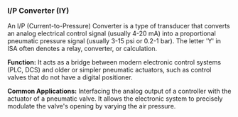 ### I/P Converter (IY)
An I/P (Current-to-Pressure) Converter is a type of transducer that converts an analog electrical control signal (usually 4-20 mA) into a proportional pneumatic pressure signal (usually 3-15 psi or 0.2-1 bar). The letter 'Y' in ISA often denotes a relay, converter, or calculation.

**Function:** It acts as a bridge between modern electronic control systems (PLC, DCS) and older or simpler pneumatic actuators, such as control valves that do not have a digital positioner.

**Common Applications:** Interfacing the analog output of a controller with the actuator of a pneumatic valve. It allows the electronic system to precisely modulate the valve's opening by varying the air pressure.
